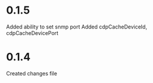 # 0.1.5

Added ability to set snmp port
Added cdpCacheDeviceId, cdpCacheDevicePort

# 0.1.4

Created changes file